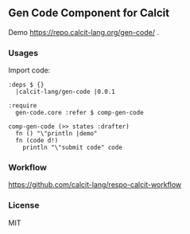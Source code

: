 
Gen Code Component for Calcit
----

Demo https://repo.calcit-lang.org/gen-code/ .

### Usages

Import code:

```cirru
:deps $ {}
  |calcit-lang/gen-code |0.0.1
```

```cirru
:require
  gen-code.core :refer $ comp-gen-code

comp-gen-code (>> states :drafter)
  fn () "\"println |demo"
  fn (code d!)
    println "\"submit code" code
```

### Workflow

https://github.com/calcit-lang/respo-calcit-workflow

### License

MIT

